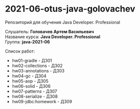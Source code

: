 # 2021-06-otus-java-golovachev  
Репозиторий для обучения Java Developer. Professional  

Слушатель: **Головачев Артем Васильевич**  
Название курса: **Java Developer. Professional**  
Группа: **java-2021-06**  

Список работ:  
- hw01-gradle - ДЗ01  
- hw02-collections - ДЗ02
- hw03-annotations - ДЗ03
- hw04-gc - ДЗ04
- hw05-aop - ДЗ05
- hw06-solid - ДЗ06
- hw07-patterns - ДЗ07
- hw08-serialize - ДЗ08
- hw09-jdbc:homework - ДЗ09
